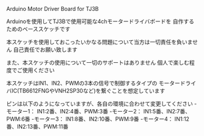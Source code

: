 Arduino Motor Driver Board for TJ3B

Arduinoを使用してTJ3Bで使用可能な4chモータードライバボードを
自作するためのベーススケッチです

本スケッチを使用しておこったいかなる問題について当方は一切責任を負いません
自己責任でお願い致します

また、本スケッチの使用について一切のサポートはありません
個人で楽しむ程度でご使用ください

本スケッチはIN1、IN2、PWMの3本の信号で制御するタイプの
モータードライバIC(TB6612FNGやVNH2SP30など)を繋ぐことを想定しています

ピンは以下のようになっていますが、各自の環境に合わせて変更してください
-モーター1： IN1:2番、IN2:4番、PWM:3番
-モーター2： IN1:5番、IN2:7番、PWM:6番
-モーター3： IN1:8番、IN2:10番、PWM:9番
-モーター4： IN1:12番、IN2:13番、PWM:11番


